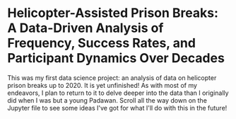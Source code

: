# Helicopter-Assisted Prison Breaks: A Data-Driven Analysis of Frequency, Success Rates, and Participant Dynamics Over Decades
This was my first data science project: an analysis of data on helicopter prison breaks up to 2020. It is yet unfinished! As with most of my endeavors, I plan to return to it to delve deeper into the data than I originally did when I was but a young Padawan. Scroll all the way down on the Jupyter file to see some ideas I've got for what I'll do with this in the future!

